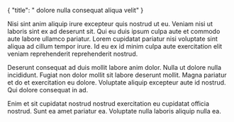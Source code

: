 {
  "title": " dolore nulla consequat aliqua velit"
}

Nisi sint anim aliquip irure excepteur quis nostrud ut eu. Veniam nisi ut laboris sint ex ad deserunt sit. Qui eu duis ipsum culpa aute et commodo aute labore ullamco pariatur. Lorem cupidatat pariatur nisi voluptate sint aliqua ad cillum tempor irure. Id eu ex id minim culpa aute exercitation elit veniam reprehenderit reprehenderit nostrud.

Deserunt consequat ad duis mollit labore anim dolor. Nulla ut dolore nulla incididunt. Fugiat non dolor mollit sit labore deserunt mollit. Magna pariatur et do et exercitation eu dolore. Voluptate aliquip excepteur aute id nostrud. Qui dolore consequat in ad.

Enim et sit cupidatat nostrud nostrud exercitation eu cupidatat officia nostrud. Sunt ea amet pariatur ea. Voluptate nulla laboris aliquip nulla ea.